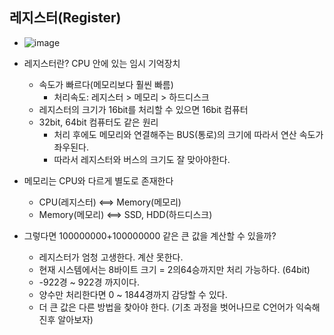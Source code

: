 ## 레지스터(Register)
  * ![image](https://user-images.githubusercontent.com/98008421/166662726-a406f945-4a1b-467c-80e1-dd3bed6407af.png)

  * 레지스터란? CPU 안에 있는 임시 기억장치
    - 속도가 빠르다(메모리보다 훨씬 빠름)
      + 처리속도: 레지스터 > 메모리 > 하드디스크
    - 레지스터의 크기가 16bit를 처리할 수 있으면 16bit 컴퓨터
    - 32bit, 64bit 컴퓨터도 같은 원리
      + 처리 후에도 메모리와 연결해주는 BUS(통로)의 크기에 따라서 연산 속도가 좌우된다.
      + 따라서 레지스터와 버스의 크기도 잘 맞아야한다.
  
  * 메모리는 CPU와 다르게 별도로 존재한다
    - CPU(레지스터) <==> Memory(메모리)
    - Memory(메모리) <==> SSD, HDD(하드디스크)
  
  * 그렇다면 100000000+100000000 같은 큰 값을 계산할 수 있을까?
    - 레지스터가 엄청 고생한다. 계산 못한다.
    - 현재 시스템에서는 8바이트 크기 = 2의64승까지만 처리 가능하다. (64bit)
    - -922경 ~ 922경 까지이다.
    - 양수만 처리한다면 0 ~ 1844경까지 감당할 수 있다.
    - 더 큰 값은 다른 방법을 찾아야 한다. (기초 과정을 벗어나므로 C언어가 익숙해진후 알아보자)
